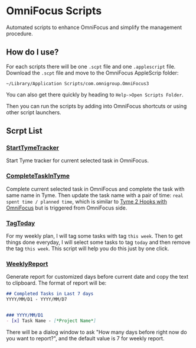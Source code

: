# OmniFocus Scripts
Automated scripts to enhance OmniFocus and simplify the management procedure.

## How do I use?
For each scripts there will be one `.scpt` file and one `.applescript` file. Download the `.scpt` file and move to the OmniFocus AppleScrip folder:
```
~/Library/Application Scripts/com.omnigroup.OmniFocus3
```
You can also get there quickly by heading to `Help->Open Scripts Folder`.

Then you can run the scripts by adding into OmniFocus shortcuts or using other script launchers.

## Scrpt List

### [StartTymeTracker](https://github.com/zdong1995/productivity_script/tree/master/OmniFocus/StartTymeTracker)
Start Tyme tracker for current selected task in OmniFocus.

### [CompleteTaskInTyme](https://github.com/zdong1995/productivity_script/tree/master/OmniFocus/CompleteTaskInTyme)
Complete current selected task in OmniFocus and complete the task with same name in Tyme. Then update the task name with a pair of time: `real spent time / planned time`, which is similar to [Tyme 2 Hooks with OmniFocus](https://github.com/zdong1995/productivity_script/tree/master/Tyme/Tyme2_hooks/) but is triggered from OmniFocus side.

### [TagToday](https://github.com/zdong1995/productivity_script/tree/master/OmniFocus/TagToday)
For my weekly plan, I will tag some tasks with tag `this week`. Then to get things done everyday, I will select some tasks to tag `today` and then remove the tag `this week`. This script will help you do this just by one click.

### [WeeklyReport](https://github.com/zdong1995/productivity_script/tree/master/OmniFocus/WeeklyReport)
Generate report for customized days before current date and copy the text to clipboard.
The format of report will be:
``` markdown
## Completed Tasks in Last 7 days
YYYY/MM/D1 - YYYY/MM/D7


### YYYY/MM/D1
- [x] Task Name - [*Project Name*]
```
There will be a dialog window to ask "How many days before right now do you want to report?", and the default value is 7 for weekly report.